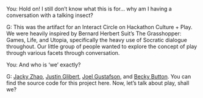 You: Hold on! I still don’t know what this is for… why am I having a conversation with a talking insect?

G: This was the artifact for an Interact Circle on Hackathon Culture + Play. We were heavily inspired by Bernard Herbert Suit’s The Grasshopper: Games, Life, and Utopia, specifically the heavy use of Socratic dialogue throughout. Our little group of people wanted to explore the concept of play through various facets through conversation.

You: And who is ‘we’ exactly?

G: [Jacky Zhao](https://twitter.com/_jzhao), [Justin Glibert](https://twitter.com/justinglibert), [Joel Gustafson](https://twitter.com/gustafjt), and [Becky Button](https://twitter.com/einsteinunicorn). You can find the source code for this project here. Now, let’s talk about play, shall we?
